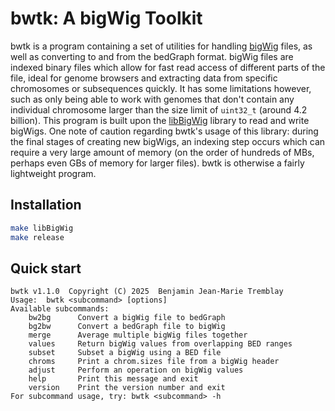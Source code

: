 # bwtk: A bigWig Toolkit

bwtk is a program containing a set of utilities for handling [bigWig](https://genome.ucsc.edu/goldenpath/help/bigWig.html)
files, as well as converting to and from the bedGraph format. bigWig files
are indexed binary files which allow for fast read access of different
parts of the file, ideal for genome browsers and extracting data from specific
chromosomes or subsequences quickly. It has some limitations however, such as
only being able to work with genomes that don't contain any individual
chromosome larger than the size limit of `uint32_t` (around 4.2 billion).
This program is built upon the
[libBigWig](https://github.com/dpryan79/libBigWig) library to read and write
bigWigs. One note of caution regarding bwtk's usage of this library: during the
final stages of creating new bigWigs, an indexing step occurs which can require
a very large amount of memory (on the order of hundreds of MBs, perhaps even
GBs of memory for larger files). bwtk is otherwise a fairly lightweight program.

## Installation

```sh
make libBigWig
make release
```

## Quick start

```
bwtk v1.1.0  Copyright (C) 2025  Benjamin Jean-Marie Tremblay
Usage:  bwtk <subcommand> [options]
Available subcommands:
    bw2bg      Convert a bigWig file to bedGraph
    bg2bw      Convert a bedGraph file to bigWig
    merge      Average multiple bigWig files together
    values     Return bigWig values from overlapping BED ranges
    subset     Subset a bigWig using a BED file
    chroms     Print a chrom.sizes file from a bigWig header
    adjust     Perform an operation on bigWig values
    help       Print this message and exit
    version    Print the version number and exit
For subcommand usage, try: bwtk <subcommand> -h
```


